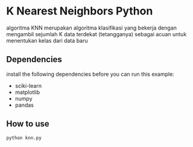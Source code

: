 # K Nearest Neighbors Python

algoritma KNN merupakan algoritma klasifikasi yang bekerja dengan mengambil 
sejumlah K data terdekat (tetangganya) sebagai acuan untuk menentukan 
kelas dari data baru

## Dependencies
install the following dependencies before you can run this example:
- sciki-learn
- matplotlib
- numpy
- pandas

## How to use
```bash
python knn.py
```